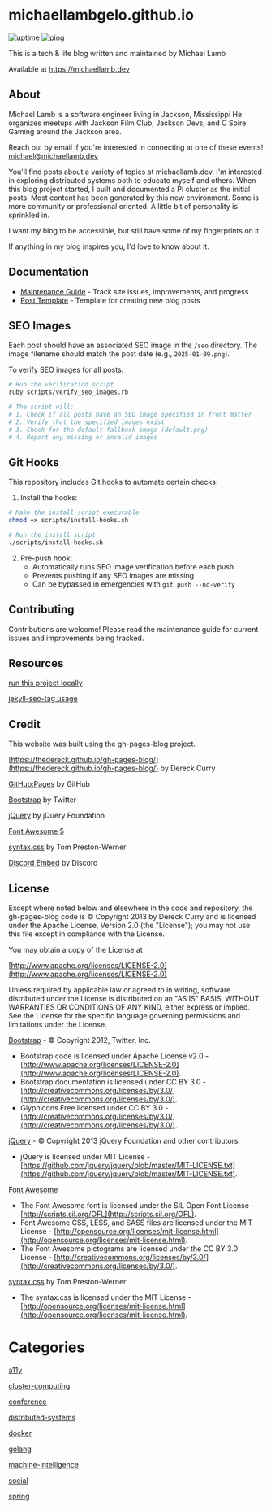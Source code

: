 # michaellambgelo.github.io #

![uptime](https://status.michaellamb.dev/api/badge/8/uptime/24)
![ping](https://status.michaellamb.dev/api/badge/8/ping/24)

This is a tech & life blog written and maintained by Michael Lamb

Available at <https://michaellamb.dev>

## About ##

Michael Lamb is a software engineer living in Jackson, Mississippi
He organizes meetups with Jackson Film Club, Jackson Devs, and C Spire Gaming around the Jackson area.

Reach out by email if you're interested in connecting at one of these events!
[michael@michaellamb.dev](mailto:michael@michaellamb.dev)

You'll find posts about a variety of topics at michaellamb.dev.
I'm interested in exploring distributed systems both to educate myself and others. 
When this blog project started, I built and documented a Pi cluster as the initial posts.
Most content has been generated by this new environment. Some is more community or professional oriented.
A little bit of personality is sprinkled in. 

I want my blog to be accessible, but still have some of my fingerprints on it.

If anything in my blog inspires you, I'd love to know about it. 

## Documentation

- [Maintenance Guide](MAINTENANCE.md) - Track site issues, improvements, and progress
- [Post Template](_templates/post.md) - Template for creating new blog posts

## SEO Images

Each post should have an associated SEO image in the `/seo` directory. The image filename should match the post date (e.g., `2025-01-09.png`).

To verify SEO images for all posts:
```bash
# Run the verification script
ruby scripts/verify_seo_images.rb

# The script will:
# 1. Check if all posts have an SEO image specified in front matter
# 2. Verify that the specified images exist
# 3. Check for the default fallback image (default.png)
# 4. Report any missing or invalid images
```

## Git Hooks

This repository includes Git hooks to automate certain checks:

1. Install the hooks:
```bash
# Make the install script executable
chmod +x scripts/install-hooks.sh

# Run the install script
./scripts/install-hooks.sh
```

2. Pre-push hook:
   - Automatically runs SEO image verification before each push
   - Prevents pushing if any SEO images are missing
   - Can be bypassed in emergencies with `git push --no-verify`

## Contributing

Contributions are welcome! Please read the maintenance guide for current issues and improvements being tracked.

## Resources ##

[run this project locally](https://docs.github.com/en/pages/setting-up-a-github-pages-site-with-jekyll/testing-your-github-pages-site-locally-with-jekyll)

[jekyll-seo-tag usage](https://github.com/jekyll/jekyll-seo-tag/blob/master/docs/usage.md)

## Credit ##

This website was built using the gh-pages-blog project.

[https://thedereck.github.io/gh-pages-blog/](https://thedereck.github.io/gh-pages-blog/) by Dereck Curry

[GitHub:Pages](http://pages.github.com) by GitHub

[Bootstrap](http://twitter.github.com/bootstrap/) by Twitter

[jQuery](http://jquery.com/) by jQuery Foundation

[Font Awesome 5](https://fontawesome.com/)

[syntax.css](https://github.com/mojombo/jekyll) by Tom Preston-Werner

[Discord Embed](https://discord.com) by Discord

## License ##

Except where noted below and elsewhere in the code and repository, the gh-pages-blog code is &copy; Copyright 2013 by Dereck Curry and is licensed under the Apache License, Version 2.0 (the "License"); you may not use this file except in compliance with the License.

You may obtain a copy of the License at

[http://www.apache.org/licenses/LICENSE-2.0](http://www.apache.org/licenses/LICENSE-2.0)

Unless required by applicable law or agreed to in writing, software distributed under the License is distributed on an "AS IS" BASIS, WITHOUT WARRANTIES OR CONDITIONS OF ANY KIND, either express or implied. See the License for the specific language governing permissions and limitations under the License.

[Bootstrap](http://twitter.github.com/bootstrap/) - &copy; Copyright 2012, Twitter, Inc.

* Bootstrap code is licensed under Apache License v2.0 - [http://www.apache.org/licenses/LICENSE-2.0](http://www.apache.org/licenses/LICENSE-2.0).
* Bootstrap documentation is licensed under CC BY 3.0 - [http://creativecommons.org/licenses/by/3.0/](http://creativecommons.org/licenses/by/3.0/).
* Glyphicons Free licensed under CC BY 3.0 - [http://creativecommons.org/licenses/by/3.0/](http://creativecommons.org/licenses/by/3.0/).

[jQuery](http://jquery.com/) - &copy; Copyright 2013 jQuery Foundation and other contributors

* jQuery is licensed under MIT License - [https://github.com/jquery/jquery/blob/master/MIT-LICENSE.txt](https://github.com/jquery/jquery/blob/master/MIT-LICENSE.txt).

[Font Awesome](http://fortawesome.github.com/Font-Awesome/)

* The Font Awesome font is licensed under the SIL Open Font License - [http://scripts.sil.org/OFL](http://scripts.sil.org/OFL).
* Font Awesome CSS, LESS, and SASS files are licensed under the MIT License - [http://opensource.org/licenses/mit-license.html](http://opensource.org/licenses/mit-license.html).
* The Font Awesome pictograms are licensed under the CC BY 3.0 License - [http://creativecommons.org/licenses/by/3.0/](http://creativecommons.org/licenses/by/3.0/).

[syntax.css](https://github.com/mojombo/jekyll) by Tom Preston-Werner

* The syntax.css is licensed under the MIT License - [http://opensource.org/licenses/mit-license.html](http://opensource.org/licenses/mit-license.html).

# Categories

[a11y](https://michaellamb.dev/filter.html?category=a11y)

[cluster-computing](https://michaellamb.dev/filter.html?category=cluster-computing)

[conference](https://michaellamb.dev/filter.html?category=cluster-computing)

[distributed-systems](https://michaellamb.dev/distributed-systems/2022/08/30/redis-hackathon.html)

[docker](https://michaellamb.dev/distributed-systems/2022/08/30/redis-hackathon.html)

[golang](https://michaellamb.dev/distributed-systems/2022/08/30/redis-hackathon.html)

[machine-intelligence](https://michaellamb.dev/filter.html?category=machine-intelligence)

[social](https://michaellamb.dev/filter.html?category=social)

[spring](https://michaellamb.dev/filter.html?category=spring)